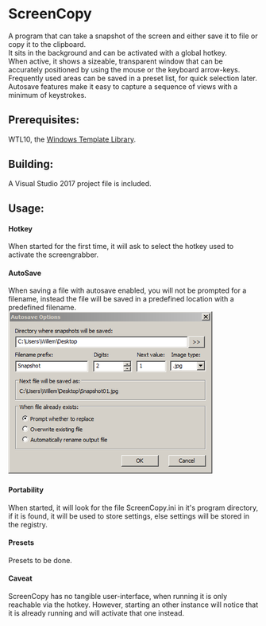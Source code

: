 # ScreenCopy

A program that can take a snapshot of the screen and either save it to file or copy it to the clipboard.  
It sits in the background and can be activated with a global hotkey.  
When active, it shows a sizeable, transparent window that can be accurately positioned by using the mouse or the keyboard arrow-keys.  
Frequently used areas can be saved in a preset list, for quick selection later.  
Autosave features make it easy to capture a sequence of views with a minimum of keystrokes.  



## Prerequisites:

WTL10, the [Windows Template Library](https://sourceforge.net/projects/wtl/).

## Building:

A Visual Studio 2017 project file is included.

## Usage:

#### Hotkey
When started for the first time, it will ask to select the hotkey used to activate the screengrabber.

#### AutoSave
When saving a file with autosave enabled, you will not be prompted for a filename, instead the file will be saved in a predefined location with a predefined filename.  
![Autosave](images/autosave.png)

#### Portability
When started, it will look for the file ScreenCopy.ini in it's program directory, if it is found, it will be used to store settings, else settings will be stored in the registry. 

#### Presets
Presets to be done.

#### Caveat
ScreenCopy has no tangible user-interface, when running it is only reachable via the hotkey.
However, starting an other instance will notice that it is already running and will activate that one instead.
